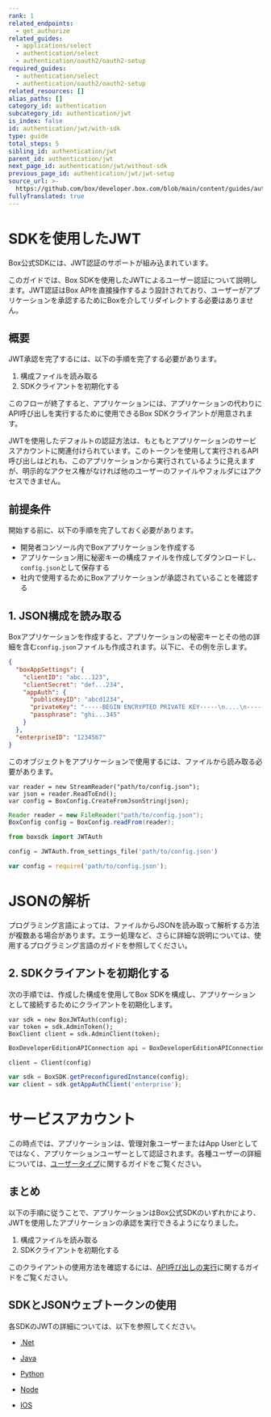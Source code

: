 ```yaml
---
rank: 1
related_endpoints:
  - get_authorize
related_guides:
  - applications/select
  - authentication/select
  - authentication/oauth2/oauth2-setup
required_guides:
  - authentication/select
  - authentication/oauth2/oauth2-setup
related_resources: []
alias_paths: []
category_id: authentication
subcategory_id: authentication/jwt
is_index: false
id: authentication/jwt/with-sdk
type: guide
total_steps: 5
sibling_id: authentication/jwt
parent_id: authentication/jwt
next_page_id: authentication/jwt/without-sdk
previous_page_id: authentication/jwt/jwt-setup
source_url: >-
  https://github.com/box/developer.box.com/blob/main/content/guides/authentication/jwt/with-sdk.md
fullyTranslated: true
---
```

# SDKを使用したJWT

Box公式SDKには、JWT認証のサポートが組み込まれています。

このガイドでは、Box SDKを使用したJWTによるユーザー認証について説明します。JWT認証はBox APIを直接操作するよう設計されており、ユーザーがアプリケーションを承認するためにBoxを介してリダイレクトする必要はありません。

## 概要

JWT承認を完了するには、以下の手順を完了する必要があります。

1. 構成ファイルを読み取る
2. SDKクライアントを初期化する

このフローが終了すると、アプリケーションには、アプリケーションの代わりにAPI呼び出しを実行するために使用できるBox SDKクライアントが用意されます。

<Message notice>

JWTを使用したデフォルトの認証方法は、もともとアプリケーションのサービスアカウントに関連付けられています。このトークンを使用して実行されるAPI呼び出しはどれも、このアプリケーションから実行されているように見えますが、明示的なアクセス権がなければ他のユーザーのファイルやフォルダにはアクセスできません。

</Message>

## 前提条件

開始する前に、以下の手順を完了しておく必要があります。

* 開発者コンソール内でBoxアプリケーションを作成する
* アプリケーション用に秘密キーの構成ファイルを作成してダウンロードし、`config.json`として保存する
* 社内で使用するためにBoxアプリケーションが承認されていることを確認する

## 1. JSON構成を読み取る

Boxアプリケーションを作成すると、アプリケーションの秘密キーとその他の詳細を含む`config.json`ファイルも作成されます。以下に、その例を示します。

<Tabs>

<Tab title="config.json">

<!-- markdownlint-disable line-length -->

```json
{
  "boxAppSettings": {
    "clientID": "abc...123",
    "clientSecret": "def...234",
    "appAuth": {
      "publicKeyID": "abcd1234",
      "privateKey": "-----BEGIN ENCRYPTED PRIVATE KEY-----\n....\n-----END ENCRYPTED PRIVATE KEY-----\n",
      "passphrase": "ghi...345"
    }
  },
  "enterpriseID": "1234567"
}
```

<!-- markdownlint-enable line-length -->

</Tab>

</Tabs>

このオブジェクトをアプリケーションで使用するには、ファイルから読み取る必要があります。

<Tabs>

<Tab title=".Net">

```dotnet
var reader = new StreamReader("path/to/config.json");
var json = reader.ReadToEnd();
var config = BoxConfig.CreateFromJsonString(json);
```

</Tab>

<Tab title="Java">

```java
Reader reader = new FileReader("path/to/config.json");
BoxConfig config = BoxConfig.readFrom(reader);
```

</Tab>

<Tab title="Python">

```python
from boxsdk import JWTAuth

config = JWTAuth.from_settings_file('path/to/config.json')
```

</Tab>

<Tab title="Node">

```js
var config = require('path/to/config.json');
```

</Tab>

</Tabs>

<Message>

# JSONの解析

プログラミング言語によっては、ファイルからJSONを読み取って解析する方法が複数ある場合があります。エラー処理など、さらに詳細な説明については、使用するプログラミング言語のガイドを参照してください。

</Message>

## 2. SDKクライアントを初期化する

次の手順では、作成した構成を使用してBox SDKを構成し、アプリケーションとして接続するためにクライアントを初期化します。

<Tabs>

<Tab title=".Net">

```dotnet
var sdk = new BoxJWTAuth(config);
var token = sdk.AdminToken();
BoxClient client = sdk.AdminClient(token);
```

</Tab>

<Tab title="Java">

```java
BoxDeveloperEditionAPIConnection api = BoxDeveloperEditionAPIConnection.getAppEnterpriseConnection(config);
```

</Tab>

<Tab title="Python">

```python
client = Client(config)
```

</Tab>

<Tab title="Node">

```js
var sdk = BoxSDK.getPreconfiguredInstance(config);
var client = sdk.getAppAuthClient('enterprise');
```

</Tab>

</Tabs>

<Message warning>

# サービスアカウント

この時点では、アプリケーションは、管理対象ユーザーまたはApp Userとしてではなく、アプリケーションユーザーとして認証されます。各種ユーザーの詳細については、[ユーザータイプ](g://getting-started/user-types)に関するガイドをご覧ください。

</Message>

## まとめ

以下の手順に従うことで、アプリケーションはBox公式SDKのいずれかにより、JWTを使用したアプリケーションの承認を実行できるようになりました。

1. 構成ファイルを読み取る
2. SDKクライアントを初期化する

このクライアントの使用方法を確認するには、[API呼び出しの実行](g://api-calls)に関するガイドをご覧ください。

## SDKとJSONウェブトークンの使用

各SDKのJWTの詳細については、以下を参照してください。

* [.Net][.Net]

* [Java][Java]

* [Python][Python]

* [Node][Node]

* [IOS][IOS]

[.Net]: https://github.com/box/box-windows-sdk-v2/blob/main/docs/authentication.md#server-auth-with-jwt

[Java]: https://github.com/box/box-java-sdk/blob/main/doc/authentication.md#server-authentication-with-jwt

[Python]: https://github.com/box/box-python-sdk/blob/main/docs/usage/authentication.md#server-auth-with-jwt

[Node]: https://github.com/box/box-node-sdk/blob/main/docs/authentication.md#server-auth-with-jwt

[IOS]: https://github.com/box/box-ios-sdk/blob/main/docs/usage/authentication.md#server-auth-with-jwt
